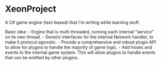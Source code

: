 # XeonProject
A C# game engine (text-based) that I'm writing while learning stuff.

Basic idea:
    - Engine that is multi-threaded, running each internal "service" on its own thread.
    - Generic interfaces for the internal Network handler, to make it protocol agnostic.
    - Provide a comprehensive and robust plugin API to allow for plugins to handle the majority of game logic.
    - Add hooks and events to the internal game system. This will allow plugins to handle events that can be emitted by other plugins.